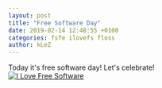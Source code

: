 ```yaml
---
layout: post
title: "Free Software Day"
date: 2019-02-14 12:48:55 +0100
categories: fsfe ilovefs floss
author: kLeZ
---
```

Today it's free software day! Let's celebrate!  
[![I Love Free Software](https://fsfe.org/campaigns/ilovefs/artwork/graphics/ilovefs-heart-px.png)](https://ilovefs.org)
